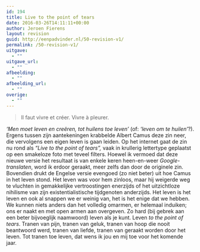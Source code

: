 ```yaml
---
id: 194
title: Live to the point of tears
date: 2016-03-26T14:11:11+00:00
author: Jeroen Fierens
layout: revision
guid: http://eenpadvinder.nl/50-revision-v1/
permalink: /50-revision-v1/
uitgave:
  - ""
uitgave_url:
  - ""
afbeelding:
  - ""
afbeelding_url:
  - ""
overige:
  - ""
---
```

> Il faut vivre et créer. Vivre à pleurer.

_‘Men moet leven en creëren, tot huilens toe leven’_ (of: _‘leven om te huilen’_?). Ergens tussen zijn aantekeningen krabbelde Albert Camus deze zin neer, die vervolgens een eigen leven is gaan leiden. Op het internet gaat de zin nu rond als _“Live to the point of tears”,_ vaak in krullerig lettertype geplaatst op een smakeloze foto met teveel filters. Hoewel ik vermoed dat deze nieuwe versie het resultaat is van enkele keren heen-en-weer *Google-translaten*, word ik erdoor geraakt, meer zelfs dan door de originele zin. Bovendien drukt de Engelse versie evengoed (zo niet beter) uit hoe Camus in het leven stond. Het leven was voor hem zinloos, maar hij weigerde weg te vluchten in gemakkelijke vertroostingen enerzijds of het uitzichtloze nihilisme van zijn existentialistische tijdgenoten anderzijds. Het leven is het leven en ook al snappen we er weinig van, het is het enige dat we hebben. We kunnen niets anders dan het volledig omarmen, er helemaal induiken; ons er naakt en met open armen aan overgeven. Zo hard (bij gebrek aan een beter bijvoeglijk naamwoord) leven als je kunt. Leven *to the point of tears*. Tranen van pijn, tranen van geluk, tranen van hoop die nooit beantwoord werd, tranen van liefde, tranen van geraakt worden door het leven. Tot tranen toe leven, dat wens ik jou en mij toe voor het komende jaar.